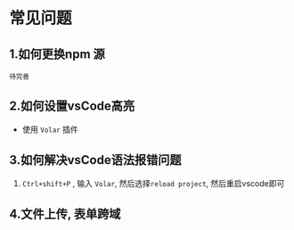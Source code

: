 # 常见问题

## 1.如何更换npm 源
```
待完善
```

## 2.如何设置vsCode高亮
- 使用 `Volar` 插件

## 3.如何解决vsCode语法报错问题

1. `Ctrl+shift+P` , 输入 `Volar`, 然后选择`reload project`, 然后重启vscode即可

## 4.文件上传, 表单跨域